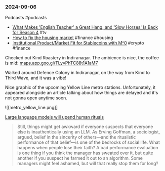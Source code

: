 ### 2024-09-06
Podcasts #podcasts 
* [What Makes 'English Teacher' a Great Hang, and 'Slow Horses' Is Back for Season 4](https://www.listennotes.com/podcasts/the-watch/what-makes-english-teacher-a-IyB5NGre2qk/) #tv 
* [How to fix the housing market](https://www.listennotes.com/podcasts/unhedged/how-to-fix-the-housing-market-AD62GaOzPFZ/) #finance #housing
* [Institutional Product/Market Fit for Stablecoins with M^0](https://www.listennotes.com/podcasts/rebank-fintech/institutional-productmarket-nUwIhAL8-sH/) #crypto #finance

Checked out Kind Roastery in Indiranagar. The ambience is nice, the coffee is mid: [maps.app.goo.gl/TLyvPhTC88t1A1aM7](https://maps.app.goo.gl/TLyvPhTC88t1A1aM7)

Walked around Defence Colony in Indiranagar, on the way from Kind to Third Wave, and it was a vibe! 

Nice graphic of the upcoming Yellow Line metro stations. Unfortunately, it appeared alongside an article talking about how things are delayed and it's not gonna open anytime soon.

![[metro_yellow_line.png]]

[Large language models will upend human rituals](https://econ.st/4cU1l3V)

> Still, things might get awkward if everyone suspects that everyone else is inauthentically using an LLM. As Erving Goffman, a sociologist, argued, belief in the sincerity of others—and the ritualistic performance of that belief—is one of the bedrocks of social life. What happens when people lose their faith? A bad performance evaluation is one thing if you think the manager has sweated over it, but quite another if you suspect he farmed it out to an algorithm. Some managers might feel ashamed, but will that really stop them for long?



